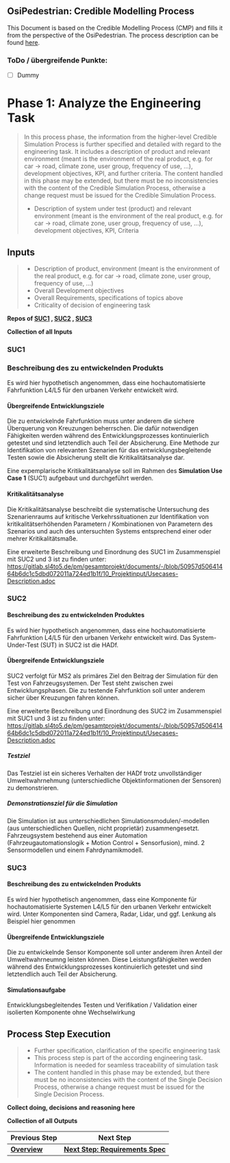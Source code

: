 ## OsiPedestrian: Credible Modelling Process
This Document is based on the Credible Modelling Process (CMP) and fills it from the perspective of the OsiPedestrian. The process description can be found [here](https://gitlab.sl4to5.de/deliverables/credible-simulation-process/credible-simulation-process/-/blob/0182678762e6e3f9910246913259ae5c9fa7313b/credible_simulation_process.md#introduction).

### ToDo / übergreifende Punkte:
* [ ] Dummy


# Phase 1: Analyze the Engineering Task

> In this process phase, the information from the higher-level Credible Simulation Process is further specified and detailed with regard to the engineering task. It includes a description of product and relevant environment (meant is the environment of the real product, e.g. for car -> road, climate zone, user group, frequency of use, …), development objectives, KPI, and further criteria. The content handled in this phase may be extended, but there must be no inconsistencies with the content of the Credible Simulation Process, otherwise a change request must be issued for the Credible Simulation Process.
> 
> * Description of system under test (product) and relevant environment (meant is the environment of the real product, e.g. for car -> road, climate zone, user group, frequency of use, …), development objectives, KPI, Criteria


## Inputs

> * Description of product, environment (meant is the environment of the real product, e.g. for car -> road, climate zone, user group, frequency of use, …)
> * Overall Development objectives
> * Overall Requirements, specifications of topics above
> * Criticality of decision of engineering task

**Repos of [SUC1](https://gitlab.sl4to5.de/deliverables/use-case-definitions/usecase1/-/blob/master/Milestone2/Documentation/SUC1_CSP_Phase1_Analyze.md) , [SUC2](https://gitlab.sl4to5.de/deliverables/use-case-definitions/usecase2/-/blob/master/Milestone2/Documentation/SUC2_CSP_Phase1_Analyze.md) , [SUC3](https://gitlab.sl4to5.de/deliverables/use-case-definitions/use-case-3/-/blob/master/Milestone2/Documentation/SUC3_CSP_Phase1_Analyze.md)**

**Collection of all Inputs**

### SUC1

### Beschreibung des zu entwickelnden Produkts
Es wird hier hypothetisch angenommen, dass eine hochautomatisierte Fahrfunktion L4/L5 für den urbanen Verkehr entwickelt wird.

#### Übergreifende Entwicklungsziele
Die zu entwickelnde Fahrfunktion muss unter anderem die sichere Überquerung von Kreuzungen beherrschen. Die dafür notwendigen Fähigkeiten werden während des Entwicklungsprozesses kontinuierlich getestet und sind letztendlich auch Teil der Absicherung. Eine Methode zur Identifikation von relevanten Szenarien für das entwicklungsbegleitende Testen sowie die Absicherung stellt die Kritikalitätsanalyse dar.

Eine expemplarische Kritikalitätsanalyse soll im Rahmen des **Simulation Use Case 1** (SUC1) aufgebaut und durchgeführt werden.

#### Kritikalitätsanalyse

Die Kritikalitätsanalyse beschreibt die systematische Untersuchung des Szenarienraums auf kritische Verkehrssituationen zur Identifikation von kritikalitätserhöhenden Parametern / Kombinationen von Parametern des Szenarios und auch des untersuchten Systems entsprechend einer oder mehrer Kritikalitätsmaße.

Eine erweiterte Beschreibung und Einordnung des SUC1 im Zusammenspiel mit SUC2 und 3 ist zu finden unter:  
https://gitlab.sl4to5.de/pm/gesamtprojekt/documents/-/blob/50957d50641464b6dc1c5dbd072011a724ed1b1f/10_Projektinput/Usecases-Description.adoc

### SUC2

#### Beschreibung des zu entwickelnden Produktes
Es wird hier hypothetisch angenommen, dass eine hochautomatisierte Fahrfunktion L4/L5 für den urbanen Verkehr entwickelt wird.
Das System-Under-Test (SUT) in SUC2 ist die HADf.

#### Übergreifende Entwicklungsziele
SUC2 verfolgt für MS2 als primäres Ziel den Beitrag der Simulation für den Test von Fahrzeugsystemen. Der Test steht zwischen zwei Entwicklungsphasen.
Die zu testende Fahrfunktion soll unter anderem sicher über Kreuzungen fahren können. 

Eine erweiterte Beschreibung und Einordnung des SUC2 im Zusammenspiel mit SUC1 und 3 ist zu finden unter:  
https://gitlab.sl4to5.de/pm/gesamtprojekt/documents/-/blob/50957d50641464b6dc1c5dbd072011a724ed1b1f/10_Projektinput/Usecases-Description.adoc

##### Testziel
Das Testziel ist ein sicheres Verhalten der HADf trotz unvollständiger Umweltwahrnehmung (unterschiedliche Objektinformationen der Sensoren) zu demonstrieren.

##### Demonstrationsziel für die Simulation
Die Simulation ist aus unterschiedlichen Simulationsmodulen/-modellen (aus unterschiedlichen Quellen, nicht proprietär) zusammengesetzt. 
Fahrzeugsystem bestehend aus einer Automation (Fahrzeugautomationslogik + Motion Control + Sensorfusion), mind. 2 Sensormodellen und einem Fahrdynamikmodell.

### SUC3 

#### Beschreibung des zu entwickelnden Produkts
Es wird hier hypothetisch angenommen, dass eine Komponente für hochautomatisierte Systemen L4/L5 für den urbanen Verkehr entwickelt wird.
Unter Komponenten sind Camera, Radar, Lidar, und ggf. Lenkung als Beispiel hier genommen

#### Übergreifende Entwicklungsziele
Die zu entwickelnde Sensor Komponente soll unter anderem ihren Anteil der Umweltwahrneumng leisten können. 
Diese Leistungsfähigkeiten werden während des Entwicklungsprozesses kontinuierlich getestet und sind letztendlich auch Teil der Absicherung. 

#### Simulationsaufgabe
Entwicklungsbegleitendes Testen und Verifikation / Validation einer isolierten Komponente ohne Wechselwirkung

## Process Step Execution

> * Further specification, clarification of the specific engineering task
> * This process step is part of the according engineering task. Information is needed for seamless traceability of simulation task 
> * The content handled in this phase may be extended, but there must be no inconsistencies with the content of the Single Decision Process, otherwise a change request must be issued for the Single Decision Process.

**Collect doing, decisions and reasoning here**



**Collection of all Outputs**

| Previous Step | Next Step |
| ------ | ------ |
| [**Overview**](../../tree/master) | [**Next Step: Requirements Spec**](Documentation/CMP_Phase2_RequirementSpec.md) |